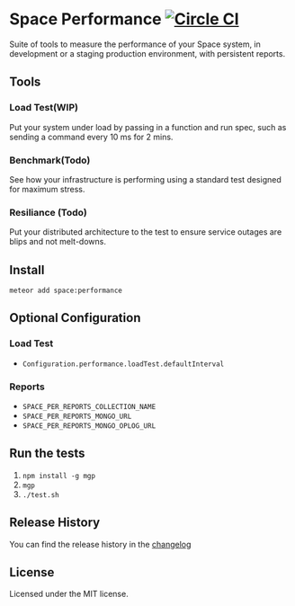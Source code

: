 # Space Performance [![Circle CI](https://circleci.com/gh/meteor-space/performance.svg?style=svg)](https://circleci.com/gh/meteor-space/performance)

Suite of tools to measure the performance of your Space system, in development or a staging production environment, with persistent reports.

## Tools
### Load Test(WIP)
Put your system under load by passing in a function and run spec, such as sending a command every 10 ms for 2 mins.


### Benchmark(Todo)
See how your infrastructure is performing using a standard test designed for maximum stress.

### Resiliance (Todo)
Put your distributed architecture to the test to ensure service outages are blips and not melt-downs.

## Install
`meteor add space:performance`  

## Optional Configuration
### Load Test
- `Configuration.performance.loadTest.defaultInterval`

### Reports
- `SPACE_PER_REPORTS_COLLECTION_NAME`
- `SPACE_PER_REPORTS_MONGO_URL`
- `SPACE_PER_REPORTS_MONGO_OPLOG_URL`

## Run the tests
1. `npm install -g mgp`
2. `mgp`
3. `./test.sh`

## Release History
You can find the release history in the [changelog](https://github.com/meteor-space/performance/blob/master/CHANGELOG.md)

## License
Licensed under the MIT license.
